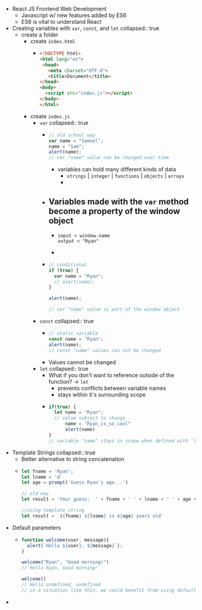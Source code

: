 - React JS Frontend Web Development
	- Javascript w/ new features added by ES6
	- ES6 is vital to understand React
- Creating variables with `var`, `const`, and `let`
  collapsed:: true
	- create a folder
		- create `index.html`
			- ```html
			  <!DOCTYPE html>
			  <html lang="en">
			   <head>
			     <meta charset="UTF-8">
			     <title>Document</title>
			  </head>
			  <body>
			    <script src="index.js"></script>
			  </body>
			  </html>
			  ```
		- create `index.js`
			- `var`
			  collapsed:: true
				- ```javascript
				  // old school way
				  var name = "Samuel";
				  name = "Sam";
				  alert(name);
				  // var "name" value can be changed over time 
				  ```
					- variables can hold many different kinds of data
						- `strings` | `integer` | `functions` | `objects` | `arrays`
						-
				- Variables made with the `var` method become a property of the window object
					-
					- ``` console
					  input > window.name
					  output < "Ryan"
					  ```
					-
				- ```javascript
				  // conditional 
				  if (true) {
				    var name = "Ryan";
				    // alert(name);
				  }
				  
				  alert(name);
				  
				  // var "name" value is part of the window object
				  ```
			- `const`
			  collapsed:: true
				- ```javascript
				  // static variable
				  const name = "Ryan";
				  alert(name);
				  // const "name" values can not be changed
				  ```
				- Values cannot be changed
			- `let`
			  collapsed:: true
				- What if you don't want to reference outside of the function? -> `let`
					- prevents conflicts between variable names
					- stays within it's surrounding scope
				- ``` javascript
				  if(true) {
				  	let name = "Ryan";
				    // value subject to change 
				    	name = "Ryan_is_so_cool"
				    	alert(name)
				  }
				  // variable "name" stays in scope when defined with `let` method
				  ```
- Template Strings
  collapsed:: true
	- Better alternative to string concatenation
	- ```  javascript
	  let fname = 'Ryan';
	  let lname = 'd'
	  let age = prompt('Guess Ryan`s age...')
	  
	  // old way
	  let result = 'Your guess:  ' + fname + ' ' + lname + ' ' + age + ' years old'
	  
	  //using template string 
	  let result = `${fname} ${lname} is ${age} years old`
	  
	  ```
- Default parameters
	- ```  javascript
	  function welcome(user, message){
	   	alert(`Hello ${user}, ${message}`); 
	  }
	  
	  welcome("Ryan", "Good morning!")
	  // Hello Ryan, Good morning! 
	  
	  welcome()
	  // Hello undefined, undefined
	  // in a situation like this, we could benefit from using default arguments
	  
	  ```
-